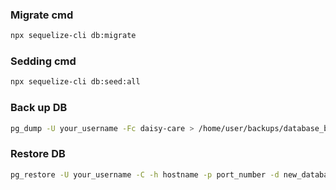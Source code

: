 ### Migrate cmd

```sh
npx sequelize-cli db:migrate
```

### Sedding cmd

```sh
npx sequelize-cli db:seed:all
```

### Back up DB

```sh
pg_dump -U your_username -Fc daisy-care > /home/user/backups/database_backup.dump
```


### Restore DB

```sh
pg_restore -U your_username -C -h hostname -p port_number -d new_database_name -Fc database_backup.dump.gz
```